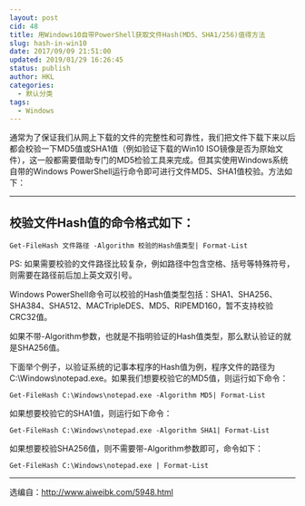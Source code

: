 ```yaml
---
layout: post
cid: 48
title: 用Windows10自带PowerShell获取文件Hash(MD5、SHA1/256)值得方法
slug: hash-in-win10
date: 2017/09/09 21:51:00
updated: 2019/01/29 16:26:45
status: publish
author: HKL
categories: 
  - 默认分类
tags: 
  - Windows
---
```



通常为了保证我们从网上下载的文件的完整性和可靠性，我们把文件下载下来以后都会校验一下MD5值或SHA1值（例如验证下载的Win10 ISO镜像是否为原始文件），这一般都需要借助专门的MD5检验工具来完成。但其实使用Windows系统自带的Windows PowerShell运行命令即可进行文件MD5、SHA1值校验。方法如下：

------

## **校验文件Hash值的命令格式如下：** ##

`Get-FileHash 文件路径 -Algorithm 校验的Hash值类型| Format-List`

PS: 如果需要校验的文件路径比较复杂，例如路径中包含空格、括号等特殊符号，则需要在路径前后加上英文双引号。


<!--more-->


Windows PowerShell命令可以校验的Hash值类型包括：SHA1、SHA256、SHA384、SHA512、MACTripleDES、MD5、RIPEMD160，暂不支持校验CRC32值。

如果不带-Algorithm参数，也就是不指明验证的Hash值类型，那么默认验证的就是SHA256值。

下面举个例子，以验证系统的记事本程序的Hash值为例，程序文件的路径为C:\Windows\notepad.exe。如果我们想要校验它的MD5值，则运行如下命令：

`Get-FileHash C:\Windows\notepad.exe -Algorithm MD5| Format-List`

如果想要校验它的SHA1值，则运行如下命令：

`Get-FileHash C:\Windows\notepad.exe -Algorithm SHA1| Format-List`

如果想要校验SHA256值，则不需要带-Algorithm参数即可，命令如下：

`Get-FileHash C:\Windows\notepad.exe | Format-List`

------

选编自：http://www.aiweibk.com/5948.html